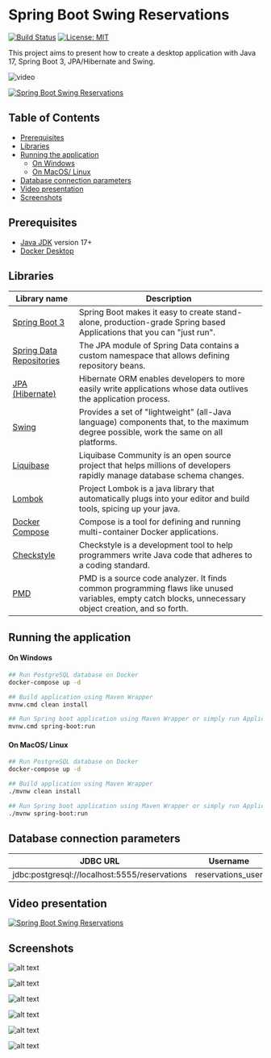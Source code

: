 # Spring Boot Swing Reservations

[![Build Status](https://github.com/DanielMichalski/spring-boot-java-swing-reservations/workflows/Java%20CI%20with%20Maven/badge.svg?branch=master)](https://github.com/DanielMichalski/spring-boot-java-swing-reservations/actions?query=workflow%3A%22Java+CI+with+Maven%22)
[![License: MIT](https://img.shields.io/badge/License-MIT-yellow.svg)](https://github.com/DanielMichalski/spring-boot-java-swing-reservations/blob/master/LICENSE)

This project aims to present how to create a desktop application with Java 17, Spring Boot 3, JPA/Hibernate and Swing.

![video](https://github.com/DanielMichalski/spring-boot-java-swing-reservations/blob/master/.github/gifs/application.gif "Video")

[![Spring Boot Swing Reservations](https://github.com/DanielMichalski/spring-boot-java-swing-reservations/blob/master/.github/gifs/application.gif)](https://youtu.be/E7ho0qdWhus "Spring Boot Swing Reservations")


## Table of Contents

* [Prerequisites](#prerequisites)
* [Libraries](#libraries)
* [Running the application](#running-the-application)
    * [On Windows](#on-windows)
    * [On MacOS/ Linux](#on-macos-linux)
* [Database connection parameters](#database-connection-parameters)
* [Video presentation](#video-presentation)
* [Screenshots](#screenshots)

## Prerequisites

- [Java JDK](https://www.oracle.com/pl/java/technologies/javase-downloads.html) version 17+
- [Docker Desktop](https://www.docker.com/products/docker-desktop)

## Libraries

| Library name                                                                                                     | Description                                                                                                                                            |
|------------------------------------------------------------------------------------------------------------------|--------------------------------------------------------------------------------------------------------------------------------------------------------|
| [Spring Boot 3](https://spring.io/projects/spring-boot)                                                          | Spring Boot makes it easy to create stand-alone, production-grade Spring based Applications that you can "just run".                                   |
| [Spring Data Repositories](https://docs.spring.io/spring-data/jpa/docs/current/reference/html/#jpa.repositories) | The JPA module of Spring Data contains a custom namespace that allows defining repository beans.                                                       |
| [JPA (Hibernate)](https://hibernate.org/)                                                                        | Hibernate ORM enables developers to more easily write applications whose data outlives the application process.                                        |
| [Swing](https://docs.oracle.com/javase/8/docs/api/javax/swing/package-summary.html)                              | Provides a set of "lightweight" (all-Java language) components that, to the maximum degree possible, work the same on all platforms.                   |
| [Liquibase](https://www.liquibase.org/)                                                                          | Liquibase Community is an open source project that helps millions of developers rapidly manage database schema changes.                                |
| [Lombok](https://projectlombok.org/)                                                                             | Project Lombok is a java library that automatically plugs into your editor and build tools, spicing up your java.                                      |
| [Docker Compose](https://docs.docker.com/compose/)                                                               | Compose is a tool for defining and running multi-container Docker applications.                                                                        |
| [Checkstyle](https://checkstyle.sourceforge.io/)                                                                 | Checkstyle is a development tool to help programmers write Java code that adheres to a coding standard.                                                |
| [PMD](https://pmd.github.io/)                                                                                    | PMD is a source code analyzer. It finds common programming flaws like unused variables, empty catch blocks, unnecessary object creation, and so forth. |

## Running the application

#### On Windows

```bash
## Run PostgreSQL database on Docker
docker-compose up -d

## Build application using Maven Wrapper
mvnw.cmd clean install

## Run Spring boot application using Maven Wrapper or simply run Application class
mvnw.cmd spring-boot:run
```

#### On MacOS/ Linux

```bash
## Run PostgreSQL database on Docker
docker-compose up -d

## Build application using Maven Wrapper
./mvnw clean install

## Run Spring boot application using Maven Wrapper or simply run Application class
./mvnw spring-boot:run
```

## Database connection parameters

| JDBC URL                                      | Username         	 | Password         |
|-----------------------------------------------|--------------------|------------------|
| jdbc:postgresql://localhost:5555/reservations | reservations_user  | reservations_psw |

## Video presentation

[![Spring Boot Swing Reservations](http://img.youtube.com/vi/E7ho0qdWhus/0.jpg)](https://youtu.be/E7ho0qdWhus "Spring Boot Swing Reservations")

## Screenshots

![alt text](https://github.com/DanielMichalski/spring-boot-java-swing-reservations/blob/master/.github/images/db_schema.png "Screen 1")

![alt text](https://github.com/DanielMichalski/spring-boot-java-swing-reservations/blob/master/.github/images/spring_boot.png "Screen 2")

![alt text](https://github.com/DanielMichalski/spring-boot-java-swing-reservations/blob/master/.github/images/forms.png "Screen 3")

![alt text](https://github.com/DanielMichalski/spring-boot-java-swing-reservations/blob/master/.github/images/form1.png "Screen 4")

![alt text](https://github.com/DanielMichalski/spring-boot-java-swing-reservations/blob/master/.github/images/form2.png "Screen 5")

![alt text](https://github.com/DanielMichalski/spring-boot-java-swing-reservations/blob/master/.github/images/reports.png "Screen 6")
